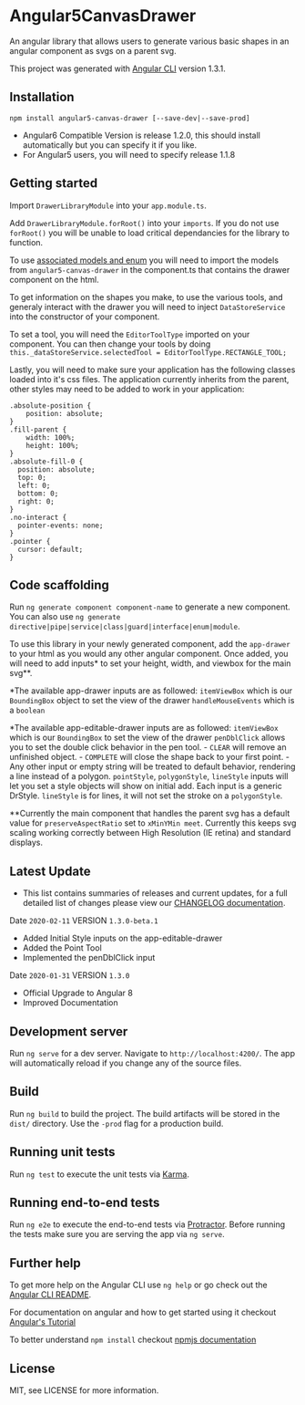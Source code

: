 # Angular5CanvasDrawer

An angular library that allows users to generate various basic shapes in an angular component as svgs on a parent svg.

This project was generated with [Angular CLI](https://github.com/angular/angular-cli) version 1.3.1.

## Installation

`npm install angular5-canvas-drawer [--save-dev|--save-prod]`
- Angular6 Compatible Version is release 1.2.0, this should install automatically but you can specify it if you like.
- For Angular5 users, you will need to specify release 1.1.8

## Getting started

Import `DrawerLibraryModule` into your `app.module.ts`.

Add `DrawerLibraryModule.forRoot()` into your `imports`. If you do not use `forRoot()` you will be unable to load critical dependancies for the library to function.

To use [associated models and enum](https://github.com/shivs25/angular5-canvas-drawer/tree/dev/src/app/drawer/models) you will need to import the models from `angular5-canvas-drawer` in the component.ts that contains the drawer component on the html.

To get information on the shapes you make, to use the various tools, and generaly interact with the drawer you will need to inject `DataStoreService` into the constructor of your component.

To set a tool, you will need the `EditorToolType` imported on your component. You can then change your tools by doing `this._dataStoreService.selectedTool = EditorToolType.RECTANGLE_TOOL;`

Lastly, you will need to make sure your application has the following classes loaded into it's css files. The application currently inherits from the parent, other styles may need to be added to work in your application:

    .absolute-position {
        position: absolute;
    }
    .fill-parent {
        width: 100%;
        height: 100%;
    }
    .absolute-fill-0 {
      position: absolute;
      top: 0;
      left: 0;
      bottom: 0;
      right: 0;
    }
    .no-interact {
      pointer-events: none;
    }
    .pointer {
      cursor: default;
    }

## Code scaffolding

Run `ng generate component component-name` to generate a new component. You can also use `ng generate directive|pipe|service|class|guard|interface|enum|module`.

To use this library in your newly generated component, add the `app-drawer` to your html as you would any other angular component. Once added, you will need to add inputs* to set your height, width, and viewbox for the main svg**.

*The available app-drawer inputs are as followed:
`itemViewBox` which is our `BoundingBox` object to set the view of the drawer
`handleMouseEvents` which is a `boolean`

*The available app-editable-drawer inputs are as followed:
`itemViewBox` which is our `BoundingBox` to set the view of the drawer
`penDblClick` allows you to set the double click behavior in the pen tool. 
    - `CLEAR` will remove an unfinished object.
    - `COMPLETE` will close the shape back to your first point.
    - Any other input or empty string will be treated to default behavior, rendering a line instead of a polygon.
`pointStyle`, `polygonStyle`, `lineStyle` inputs will let you set a style objects will show on initial add. Each input is a generic DrStyle. `lineStyle` is for lines, it will not set the stroke on a `polygonStyle`.

**Currently the main component that handles the parent svg has a default value for `preserveAspectRatio` set to `xMinYMin meet`. Currently this keeps svg scaling working correctly between High Resolution (IE retina) and standard displays.

## Latest Update
- This list contains summaries of releases and current updates, for a full detailed list of changes please view our [CHANGELOG documentation](https://github.com/shivs25/angular5-canvas-drawer/blob/master/CHANGELOG). 

Date `2020-02-11` VERSION `1.3.0-beta.1`
- Added Initial Style inputs on the app-editable-drawer
- Added the Point Tool
- Implemented the penDblClick input

Date `2020-01-31` VERSION `1.3.0`
- Official Upgrade to Angular 8
- Improved Documentation

## Development server

Run `ng serve` for a dev server. Navigate to `http://localhost:4200/`. The app will automatically reload if you change any of the source files.

## Build

Run `ng build` to build the project. The build artifacts will be stored in the `dist/` directory. Use the `-prod` flag for a production build.

## Running unit tests

Run `ng test` to execute the unit tests via [Karma](https://karma-runner.github.io).

## Running end-to-end tests

Run `ng e2e` to execute the end-to-end tests via [Protractor](http://www.protractortest.org/). Before running the tests make sure you are serving the app via `ng serve`.

## Further help

To get more help on the Angular CLI use `ng help` or go check out the [Angular CLI README](https://github.com/angular/angular-cli/blob/master/README.md).

For documentation on angular and how to get started using it checkout [Angular's Tutorial](https://angular.io/guide/quickstart)

To better understand `npm install` checkout [npmjs documentation](https://docs.npmjs.com/cli/install)

## License

MIT, see LICENSE for more information.
